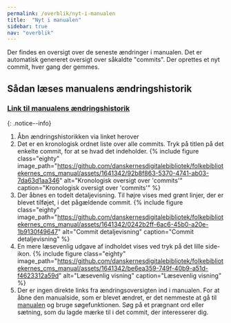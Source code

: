 ```yaml
---
permalink: /overblik/nyt-i-manualen
title:  "Nyt i manualen"
sidebar: true
nav: "overblik"
---
```

Der findes en oversigt over de seneste ændringer i manualen. Det er automatisk genereret oversigt over såkaldte "commits". Der oprettes et nyt commit, hver gang der gemmes.

## Sådan læses manualens ændringshistorik

### [Link til manualens ændringshistorik](https://github.com/danskernesdigitalebibliotek/folkebibliotekernes_cms_manual/commits/main/)
{: .notice--info}

1. Åbn ændringshistorikken via linket herover
2. Det er en kronologisk ordnet liste over alle commits. Tryk på titlen på det enkelte commit, for at se hvad det indeholder.
    {% include figure class="eighty" image_path="https://github.com/danskernesdigitalebibliotek/folkebibliotekernes_cms_manual/assets/1641342/92b8f863-5370-4741-ab03-7da63d1aa346" alt="Kronologisk oversigt over 'commits'" caption="Kronologisk oversigt over 'commits'" %} 
3. Der åbnes en todelt detaljevisning. Til højre vises med grønt linjer, der er blevet tilføjet, i det pågældende commit.
   {% include figure class="eighty" image_path="https://github.com/danskernesdigitalebibliotek/folkebibliotekernes_cms_manual/assets/1641342/0242b2ff-6ac6-45b0-a20e-1b9130f49647" alt="Commit detaljevisning" caption="Commit detaljevisning" %}
4. En mere læsevenlig udgave af indholdet vises ved tryk på det lille side-ikon.
   {% include figure class="eighty" image_path="https://github.com/danskernesdigitalebibliotek/folkebibliotekernes_cms_manual/assets/1641342/be6ea359-749f-40b9-a51d-f4623312a59d" alt="Læsevenlig visning" caption="Læsevenlig visning" %}
5. Der er ingen direkte links fra ændringsoversigten ind i manualen. For at åbne den manualside, som er blevet ændret, er det nemmeste at gå til [manualen](https://www.folkebibliotekernescms.dk/main/) og bruge søgefunktionen. Søg på et prægnant ord eller sætning, som du lagde mærke til i det commit, der interesserer dig.









